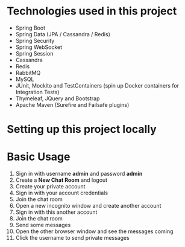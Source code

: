 # Technologies used in this project

- Spring Boot
- Spring Data (JPA / Cassandra / Redis)
- Spring Security
- Spring WebSocket
- Spring Session
- Cassandra
- Redis
- RabbitMQ
- MySQL
- JUnit, Mockito and TestContainers (spin up Docker containers for Integration Tests)
- Thymeleaf, JQuery and Bootstrap
- Apache Maven (Surefire and Failsafe plugins)

# Setting up this project locally

# Basic Usage

1. Sign in with username **admin** and password **admin**
2. Create a **New Chat Room** and logout
3. Create your private account
4. Sign in with your account credentials
5. Join the chat room
6. Open a new incognito window and create another account
7. Sign in with this another account
8. Join the chat room
9. Send some messages
10. Open the other browser window and see the messages coming
11. Click the username to send private messages
